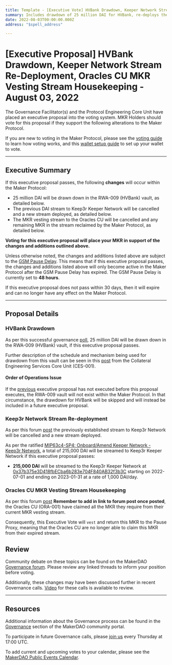 ```yaml
---
title: Template - [Executive Vote] HVBank Drawdown, Keeper Network Stream Re-Deployment, Oracles CU MKR Vesting Stream Housekeeping - August 03, 2022
summary: Includes drawdown of 25 million DAI for HVBank, re-deploys the DAI stream for the Keep3r Network, and housekeeping changes for the Oracles CU MKR vesting stream.
date: 2022-08-03T00:00:00.000Z
address: "$spell_address"

---
```

# [Executive Proposal] HVBank Drawdown, Keeper Network Stream Re-Deployment, Oracles CU MKR Vesting Stream Housekeeping - August 03, 2022

The Governance Facilitator(s) and the Protocol Engineering Core Unit have placed an executive proposal into the voting system. MKR Holders should vote for this proposal if they support the following alterations to the Maker Protocol.

If you are new to voting in the Maker Protocol, please see the [voting guide](https://community-development.makerdao.com/en/learn/governance/how-voting-works/) to learn how voting works, and this [wallet setup guide](https://community-development.makerdao.com/en/learn/governance/voting-setup/) to set up your wallet to vote.

---

## Executive Summary

If this executive proposal passes, the following **changes** will occur within the Maker Protocol:
- 25 million DAI will be drawn down in the RWA-009 (HVBank) vault, as detailed below.
- The previous DAI stream to Keep3r Keeper Network will be cancelled and a new stream deployed, as detailed below.
- The MKR vesting stream to the Oracles CU will be cancelled and any remaining MKR in the stream reclaimed by the Maker Protocol, as detailed below.

**Voting for this executive proposal will place your MKR in support of the changes and additions outlined above.**

Unless otherwise noted, the changes and additions listed above are subject to the [GSM Pause Delay](https://manual.makerdao.com/parameter-index/core/param-gsm-pause-delay). This means that if this executive proposal passes, the changes and additions listed above will only become active in the Maker Protocol after the GSM Pause Delay has expired. The GSM Pause Delay is currently set to **48 hours**.

If this executive proposal does not pass within 30 days, then it will expire and can no longer have any effect on the Maker Protocol.

---

## Proposal Details

### HVBank Drawdown

As per this successful governance [poll](https://vote.makerdao.com/polling/QmQMDasC#vote-breakdown), 25 million DAI will be drawn down in the RWA-009 (HVBank) vault, if this executive proposal passes.

Further description of the schedule and mechanism being used for drawdown from this vault can be seen in this [post](https://forum.makerdao.com/t/rwa009-hvbank-mip21-token-ces-domain-team-assessment/15861/8) from the Collateral Engineering Services Core Unit (CES-001).

#### Order of Operations Issue

If the [previous](https://vote.makerdao.com/executive/template-executive-vote-onboarding-real-world-asset-vaults-july-29-2022#proposal-detail) executive proposal has not executed before this proposal executes, the RWA-009 vault will not exist within the Maker Protocol. In that circumstance, the drawdown for HVBank will be skipped and will instead be included in a future executive proposal.

### Keep3r Network Stream Re-deployment

As per this forum [post](https://forum.makerdao.com/t/mip63c4-sp4-onboard-amend-keeper-network-keep3r-network/14321/8) the previously established stream to Keep3r Network will be cancelled and a new stream deployed.

As per the ratified [MIP63c4-SP4: Onboard/Amend Keeper Network - Keep3r Network](https://mips.makerdao.com/mips/details/MIP63c4SP4), a total of 215,000 DAI will be streamed to Keep3r Keeper Network if this executive proposal passes:

- **215,000 DAI** will be streamed to the Keep3r Keeper Network at [0x37b375e3D418fbECba6b283e704F840AB32f3b3C](https://etherscan.io/address/0x37b375e3D418fbECba6b283e704F840AB32f3b3C) starting on 2022-07-01 and ending on 2023-01-31 at a rate of 1,000 DAI/day.

### Oracles CU MKR Vesting Stream Housekeeping

As per this forum [post]() **Remember to add in link to forum post once posted**, the Oracles CU (ORA-001) have claimed all the MKR they require from their current MKR vesting stream.

Consequently, this Executive Vote will `vest` and return this MKR to the Pause Proxy, meaning that the Oracles CU are no longer able to claim this MKR from their expired stream.

## Review

Community debate on these topics can be found on the MakerDAO [Governance forum](https://forum.makerdao.com/). Please review any linked threads to inform your position before voting.

Additionally, these changes may have been discussed further in recent Governance calls. [Video](https://www.youtube.com/playlist?list=PLLzkWCj8ywWNq5-90-Id6VPSsrk4OWVan) for these calls is available to review.

---

## Resources

Additional information about the Governance process can be found in the [Governance](https://community-development.makerdao.com/en/learn/governance) section of the MakerDAO community portal.

To participate in future Governance calls, please [join us](https://github.com/makerdao/community/tree/master/governance/governance-and-risk-meetings) every Thursday at 17:00 UTC.

To add current and upcoming votes to your calendar, please see the [MakerDAO Public Events Calendar](https://calendar.google.com/calendar/embed?src=makerdao.com_3efhm2ghipksegl009ktniomdk%40group.calendar.google.com&ctz=UTC&mode=week&showCalendars=0&showPrint=0).